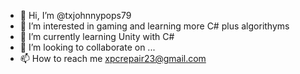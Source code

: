 - 👋 Hi, I’m @txjohnnypops79
- 👀 I’m interested in gaming and learning more C# plus algorithyms
- 🌱 I’m currently learning Unity with C# 
- 💞️ I’m looking to collaborate on ...
- 📫 How to reach me xpcrepair23@gmail.com

<!---
txjohnnypops79/txjohnnypops79 is a ✨ special ✨ repository because its `README.md` (this file) appears on your GitHub profile.
You can click the Preview link to take a look at your changes.
--->

